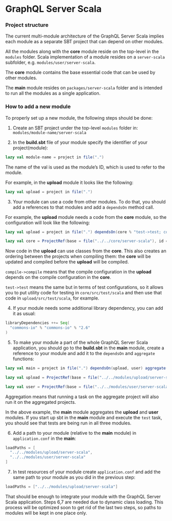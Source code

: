 # GraphQL Server Scala

### Project structure

The current multi-module architecture of the GraphQL Server Scala implies each module as a separate SBT project that can depend on other modules.  

All the modules along with the **core** module reside on the top-level in the `modules` folder. Scala implementation of a module resides on a `server-scala` subfolder, e.g. `modules/user/server-scala`.

The **core** module contains the base essential code that can be used by other modules.

The **main** module resides on `packages/server-scala` folder and is intended to run all the modules as a single application.

### How to add a new module

To properly set up a new module, the following steps should be done:

1. Create an SBT project under the top-level `modules` folder in: `modules/module-name/server-scala`

2. In the **build.sbt** file of your module specify the identifier of your project(module):
```scala
lazy val module-name = project in file(".")
```
The name of the val is used as the module’s ID, which is used to refer to the module.

For example, in the **upload** module it looks like the following:
```scala
lazy val upload = project in file(".")
```

3. Your module can use a code from other modules. To do that, you should add a references to that modules and add a `dependsOn` method call.

For example, the **upload** module needs a code from the **core** module, so the configuration will look like the following:
```scala
lazy val upload = project in file(".") dependsOn(core % "test->test; compile->compile")

lazy val core = ProjectRef(base = file("../../core/server-scala"), id = "core")
```

Now code in the **upload** can use classes from the **core**. This also creates an ordering between the projects when compiling them: the **core** will be updated and compiled before the **upload** will be compiled.

`compile->compile` means that the compile configuration in the **upload** depends on the compile configuration in the **core**.

`test->test` means the same but in terms of test configurations, so it allows you to put utility code for testing in `core/src/test/scala` and then use that code in `upload/src/test/scala`, for example.

4. If your module needs some additional library dependency, you can add it as usual:
```scala
libraryDependencies ++= Seq(
  "commons-io" % "commons-io" % "2.6"
)
```

5. To make your module a part of the whole GraphQL Server Scala application, you should go to the **build.sbt** in the **main** module, create a reference to your module and add it to the `dependsOn` and `aggregate` functions: 
```scala
lazy val main = project in file(".") dependsOn(upload, user) aggregate(upload, user)

lazy val upload = ProjectRef(base = file("../../modules/upload/server-scala"), id = "upload")

lazy val user = ProjectRef(base = file("../../modules/user/server-scala"), id = "user")
```

Aggregation means that running a task on the aggregate project will also run it on the aggregated projects.

In the above example, the **main** module aggregates the **upload** and **user** modules.
If you start up sbt in the **main** module and execute the `test` task, you should see that tests are being run in all three modules.

6. Add a path to your module (relative to the **main** module) in `application.conf` in the **main**:
```scala
loadPaths = [
  "../../modules/upload/server-scala",
  "../../modules/user/server-scala"
]
```

7. In test resources of your module create `application.conf` and add the same path to your module as you did in the previous step: 
```scala
loadPaths = ["../../modules/upload/server-scala"]
```

That should be enough to integrate your module with the GraphQL Server Scala application. Steps 6,7 are needed due to dynamic class loading. This process will be optimized soon to get rid of the last two steps, so paths to modules will be kept in one place only.